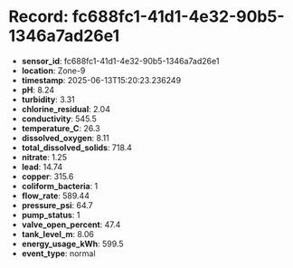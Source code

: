 # Record: fc688fc1-41d1-4e32-90b5-1346a7ad26e1

- **sensor_id**: fc688fc1-41d1-4e32-90b5-1346a7ad26e1
- **location**: Zone-9
- **timestamp**: 2025-06-13T15:20:23.236249
- **pH**: 8.24
- **turbidity**: 3.31
- **chlorine_residual**: 2.04
- **conductivity**: 545.5
- **temperature_C**: 26.3
- **dissolved_oxygen**: 8.11
- **total_dissolved_solids**: 718.4
- **nitrate**: 1.25
- **lead**: 14.74
- **copper**: 315.6
- **coliform_bacteria**: 1
- **flow_rate**: 589.44
- **pressure_psi**: 64.7
- **pump_status**: 1
- **valve_open_percent**: 47.4
- **tank_level_m**: 8.06
- **energy_usage_kWh**: 599.5
- **event_type**: normal